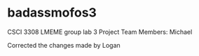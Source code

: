 # badassmofos3
CSCI 3308 LMEME group lab 3
Project Team Members: Michael

Corrected the changes made by Logan
